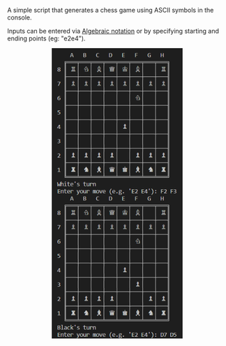 A simple script that generates a chess game using ASCII symbols in the console. 

Inputs can be entered via [Algebraic notation](https://en.wikipedia.org/wiki/Algebraic_notation_(chess)) or by specifying starting and ending points (eg: "e2e4").

<p align="center">
  <img src="https://raw.githubusercontent.com/SalmanulFarisKA/Python-Projects/main/Games/Chess%20(No%20GUI)/Chess%20No%20GUI.png" alt="Chess No GUI Demo 1" width="300">
</p>
